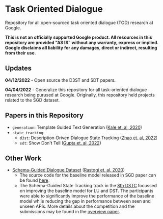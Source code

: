 # Task Oriented Dialogue

Repository for all open-sourced task oriented dialogue (TOD) research at Google.

**This is not an officially supported Google product. All resources in this
repository are  provided "AS IS" without any warranty, express or implied.
Google disclaims all liability for any damages, direct or indirect, resulting
from their use.**

## Updates

**04/12/2022** - Open source the D3ST and SDT papers.

**04/04/2022** - Generalize this repository for all task-oriented dialogue
research being purused at Google. Originally, this repository held projects
related to the SGD dataset.

## Papers in this Repository

 - `generation`: Template Guided Text Generation ([Kale et. al, 2020](https://arxiv.org/abs/2004.15006))
 - `state_tracking`:
    - `d3st`: Description-Driven Dialogue State Tracking ([Zhao et. al, 2022](https://arxiv.org/abs/2201.08904))
    - `sdt`: Show Don't Tell ([Gupta et. al, 2022](https://arxiv.org/abs/2204.04327))

## Other Work

 - [Schema-Guided Dialogue Dataset](https://github.com/google-research-datasets/dstc8-schema-guided-dialogue) ([Rastogi et. al, 2020](https://arxiv.org/pdf/1909.05855.pdf))
    - The source code for the baseline model released in SGD paper can be found
      [here](https://github.com/google-research/google-research/tree/master/schema_guided_dst).
    - The Schema-Guided State Tracking track in the [8th DSTC](https://dstc8.dstc.community/)
focussed on improving the baseline model for LU and DST. The participants were
able to significantly improve the performance of the baseline model while
reducing the gap in performance between seen and unseen APIs. More details about
the competition and the submissions may be found in the
[overview paper](https://arxiv.org/pdf/2002.01359.pdf).
